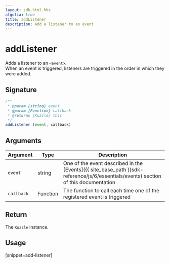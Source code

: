 ```yaml
---
layout: sdk.html.hbs
algolia: true
title: addListener
description: Add a listener to an event
---
```


# addListener

Adds a listener to an `<event>`.  
When an event is triggered, listeners are triggered in the order in which they were added.

## Signature

```javascript
/**
 * @param {string} event
 * @param {Function} callback
 * @returns {Kuzzle} this
 */
addListener (event, callback)
```

## Arguments

| Argument   | Type     | Description      |
| ---------- | -------- | -------- |
| `event`    | string   | One of the event described in the [Events]({{ site_base_path }}sdk-reference/js/6/essentials/events) section of this documentation |
| `callback` | Function | The function to call each time one of the registered event is triggered     |

## Return

The `Kuzzle` instance.

## Usage

[snippet=add-listener]
